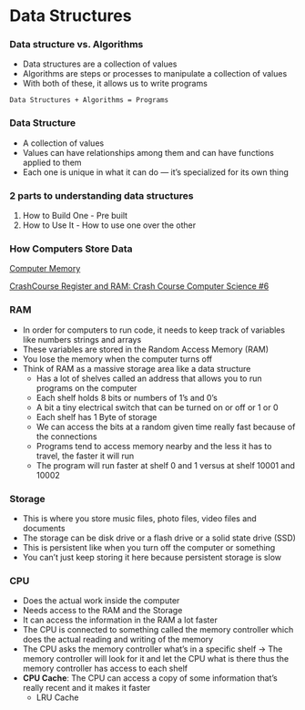 # Data Structures

### Data structure vs. Algorithms

- Data structures are a collection of values
- Algorithms are steps or processes to manipulate a collection of values
- With both of these, it allows us to write programs

```
Data Structures + Algorithms = Programs
```

### Data Structure

- A collection of values
- Values can have relationships among them and can have functions applied to them
- Each one is unique in what it can do — it’s specialized for its own thing

### 2 parts to understanding data structures

1. How to Build One - Pre built
2. How to Use It - How to use one over the other

### How Computers Store Data

[Computer Memory](https://statmath.wu.ac.at/courses/data-analysis/itdtHTML/node55.html)

[CrashCourse Register and RAM: Crash Course Computer Science #6](https://www.youtube.com/watch?v=fpnE6UAfbtU)

### RAM

- In order for computers to run code, it needs to keep track of variables like numbers strings and arrays
- These variables are stored in the Random Access Memory (RAM)
- You lose the memory when the computer turns off
- Think of RAM as a massive storage area like a data structure
  - Has a lot of shelves called an address that allows you to run programs on the computer
  - Each shelf holds 8 bits or numbers of 1’s and 0’s
  - A bit a tiny electrical switch that can be turned on or off or 1 or 0
  - Each shelf has 1 Byte of storage
  - We can access the bits at a random given time really fast because of the connections
  - Programs tend to access memory nearby and the less it has to travel, the faster it will run
  - The program will run faster at shelf 0 and 1 versus at shelf 10001 and 10002

### Storage

- This is where you store music files, photo files, video files and documents
- The storage can be disk drive or a flash drive or a solid state drive (SSD)
- This is persistent like when you turn off the computer or something
- You can’t just keep storing it here because persistent storage is slow

### CPU

- Does the actual work inside the computer
- Needs access to the RAM and the Storage
- It can access the information in the RAM a lot faster
- The CPU is connected to something called the memory controller which does the actual reading and writing of the memory
- The CPU asks the memory controller what’s in a specific shelf → The memory controller will look for it and let the CPU what is there thus the memory controller has access to each shelf
- **CPU Cache**: The CPU can access a copy of some information that’s really recent and it makes it faster
  - LRU Cache
